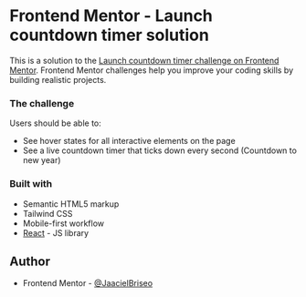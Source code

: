 # Frontend Mentor - Launch countdown timer solution

This is a solution to the [Launch countdown timer challenge on Frontend Mentor](https://www.frontendmentor.io/challenges/launch-countdown-timer-N0XkGfyz-). Frontend Mentor challenges help you improve your coding skills by building realistic projects. 

### The challenge

Users should be able to:

- See hover states for all interactive elements on the page
- See a live countdown timer that ticks down every second (Countdown to new year)

### Built with

- Semantic HTML5 markup
- Tailwind CSS
- Mobile-first workflow
- [React](https://reactjs.org/) - JS library

## Author

- Frontend Mentor - [@JaacielBriseo](https://www.frontendmentor.io/profile/JaacielBriseo)
